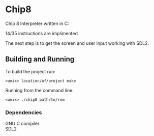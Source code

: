 # Chip8
Chip 8 Interpreter written in C:

14/35 instructions are implimented<br>

The next step is to get the screen and user input working with SDL2.


## Building and Running

To build the project run: <br>
```
<unix> location/of/project make
```


Running from the command line:<br>
```
<unix> ./chip8 path/to/rom
```

### Dependencies
GNU C compiler<br>
SDL2
